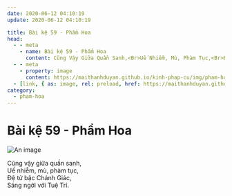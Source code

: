 ```yaml
---
date: 2020-06-12 04:10:19
update: 2020-06-12 04:10:19

title: Bài kệ 59 - Phẩm Hoa
head:
  - - meta
    - name: Bài kệ 59 - Phẩm Hoa
      content: Cũng Vậy Giữa Quần Sanh,<Br>Uế Nhiễm, Mù, Phàm Tục,<Br>Ðệ Tử Bậc Chánh Giác,<Br>Sáng Ngời Với Tuệ Trí.<Br>
  - - meta
    - property: image
      content: https://maithanhduyan.github.io/kinh-phap-cu/img/pham-hoa/pham-hoa-059.jpg
  - [link, { as: image, rel: preload, href: https://maithanhduyan.github.io/kinh-phap-cu/img/pham-hoa/pham-hoa-059.jpg }]
category:
  - pham-hoa
---
```


# Bài kệ 59 - Phẩm Hoa

![An image](/img/pham-hoa/pham-hoa-059.jpg)

Cũng vậy giữa quần sanh,<br>Uế nhiễm, mù, phàm tục,<br>Ðệ tử bậc Chánh Giác,<br>Sáng ngời với Tuệ Trí.<br>
